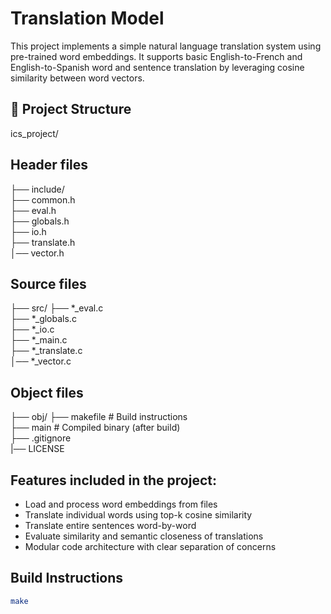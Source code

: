# Translation Model

This project implements a simple natural language translation system using pre-trained word embeddings. It supports basic English-to-French and English-to-Spanish word and sentence translation by leveraging cosine similarity between word vectors.

## 📁 Project Structure

ics_project/
## Header files 
├── include/ <br>
 ├── common.h  <br>
 ├── eval.h  <br>
 ├── globals.h <br>
 ├── io.h  <br>
 ├── translate.h<br> 
 │── vector.h <br>
## Source files <br>
├── src/
  ├── *_eval.c <br>
  ├── *_globals.c <br>
  ├── *_io.c <br>
  ├── *_main.c  <br>
  ├── *_translate.c <br>
  │── *_vector.c <br>
## Object files <br>
├── obj/
├── makefile # Build instructions <br>
├── main # Compiled binary (after build) <br>
├── .gitignore <br>
|── LICENSE<br>



## Features included in the project:

- Load and process word embeddings from files
- Translate individual words using top-k cosine similarity
- Translate entire sentences word-by-word
- Evaluate similarity and semantic closeness of translations
- Modular code architecture with clear separation of concerns

## Build Instructions

```bash
make
